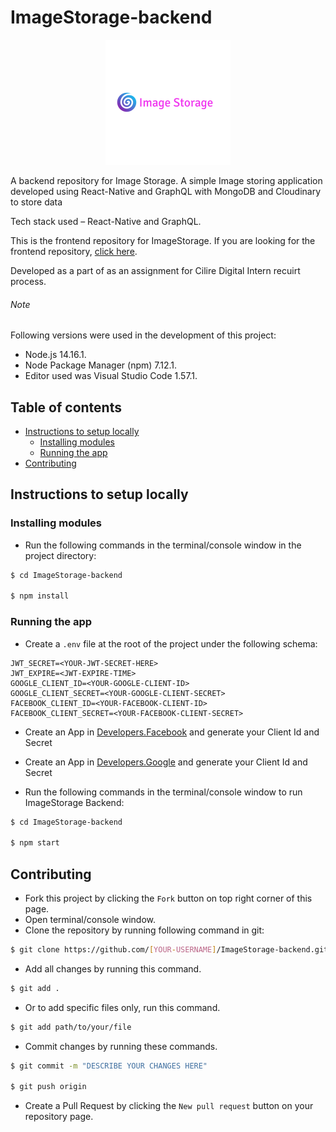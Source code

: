 # ImageStorage-backend

<p align="center"><img src="./image-storage-logo.png"></p>

A backend repository for Image Storage. A simple Image storing application developed using React-Native and GraphQL with MongoDB and Cloudinary to store data

Tech stack used – React-Native and GraphQL.

This is the frontend repository for ImageStorage. If you are looking for the frontend repository, [click here](https://github.com/ShanmukhSreenivas/ImageStorage-frontend).

Developed as a part of as an assignment for Cilire Digital Intern recuirt process.

###### Note

Following versions were used in the development of this project:

* Node.js 14.16.1.
* Node Package Manager (npm) 7.12.1.
* Editor used was Visual Studio Code 1.57.1.

## Table of contents
* [Instructions to setup locally](#instructions-to-setup-locally)
  * [Installing modules](#installing-modules)
  * [Running the app](#running-the-app)
* [Contributing](#contributing)

## Instructions to setup locally

### Installing modules

* Run the following commands in the terminal/console window in the project directory:

```bash
$ cd ImageStorage-backend

$ npm install
```

### Running the app

* Create a ```.env``` file at the root of the project under the following schema:

```env
JWT_SECRET=<YOUR-JWT-SECRET-HERE>
JWT_EXPIRE=<JWT-EXPIRE-TIME>
GOOGLE_CLIENT_ID=<YOUR-GOOGLE-CLIENT-ID>
GOOGLE_CLIENT_SECRET=<YOUR-GOOGLE-CLIENT-SECRET>
FACEBOOK_CLIENT_ID=<YOUR-FACEBOOK-CLIENT-ID>
FACEBOOK_CLIENT_SECRET=<YOUR-FACEBOOK-CLIENT-SECRET>
```
* Create an App in [Developers.Facebook](https://developers.facebook.com/apps/) and generate your Client Id and Secret

* Create an App in [Developers.Google](https://console.developers.google.com/) and generate your Client Id and Secret

* Run the following commands in the terminal/console window to run ImageStorage Backend:

```bash
$ cd ImageStorage-backend

$ npm start
```

## Contributing

* Fork this project by clicking the ```Fork``` button on top right corner of this page.
* Open terminal/console window.
* Clone the repository by running following command in git:

```bash
$ git clone https://github.com/[YOUR-USERNAME]/ImageStorage-backend.git
```

* Add all changes by running this command.

```bash
$ git add .
```

* Or to add specific files only, run this command.

```bash
$ git add path/to/your/file
```

* Commit changes by running these commands.

```bash
$ git commit -m "DESCRIBE YOUR CHANGES HERE"

$ git push origin
```

* Create a Pull Request by clicking the ```New pull request``` button on your repository page.
